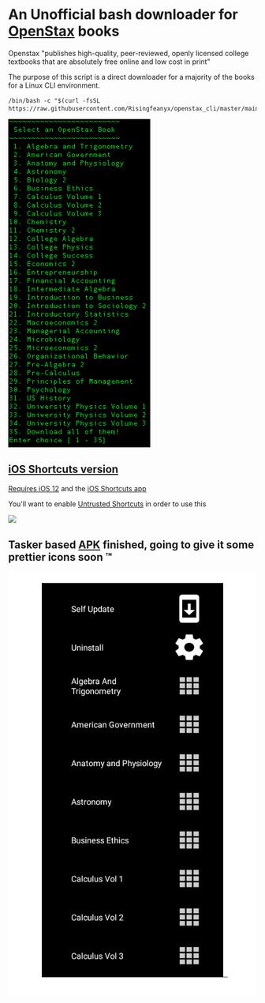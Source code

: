 <h1>
An Unofficial bash downloader for <a href="https://openstax.org/about" target="_blank">OpenStax</a> books
</h1>

Openstax "publishes high-quality, peer-reviewed, openly licensed college textbooks that are absolutely free online and low cost in print"

The purpose of this script is a direct downloader for a majority of the books for a Linux CLI environment.

```
/bin/bash -c "$(curl -fsSL https://raw.githubusercontent.com/Risingfeanyx/openstax_cli/master/main.sh)" 
```
<img src="image.png">


<h2>
<a href="https://www.icloud.com/shortcuts/9b6d584ff02d41768726429a8ed1e1bb">iOS Shortcuts version</a>
</h2>
<a href="https://support.apple.com/en-us/HT208309">Requires iOS 12</a> and the <a href="https://apps.apple.com/us/app/shortcuts/id915249334">iOS Shortcuts app</a>

You'll want to enable <a href="https://support.apple.com/en-us/HT210628">Untrusted Shortcuts</a> in order to use this
  
![](foo.gif)


<h2>
Tasker based <a href="https://github.com/Risingfeanyx/Openstax-Browser/blob/master/OpenStax_Downloader.apk" target="_blank">APK</a> finished, going to give it some prettier icons soon ™
</h2>

![](Android_Menu.png)
